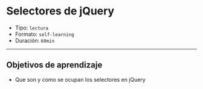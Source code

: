 # Selectores de jQuery

- Tipo: `lectura`
- Formato: `self-learning`
- Duración: `60min`

***

## Objetivos de aprendizaje

- Que son y como se ocupan los selectores en jQuery

## 
